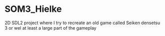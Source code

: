 # SOM3_Hielke
2D SDL2 project where I try to recreate an old game called Seiken densetsu 3 or wel at least a large part of the gameplay
